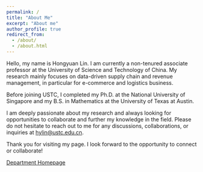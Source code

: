 ```yaml
---
permalink: /
title: "About Me"
excerpt: "About me"
author_profile: true
redirect_from: 
  - /about/
  - /about.html
---
```


Hello, my name is Hongyuan Lin. I am currently a non-tenured associate professor at the University of Science and Technology of China. My research mainly focuses on data-driven supply chain and revenue management, in particular for e-commerce and logistics business.

Before joining USTC, I completed my Ph.D. at the National University of Singapore and my B.S. in Mathematics at the University of Texas at Austin.

I am deeply passionate about my research and always looking for opportunities to collaborate and further my knowledge in the field. Please do not hesitate to reach out to me for any discussions, collaborations, or inquiries at hylin@ustc.edu.cn.

Thank you for visiting my page. I look forward to the opportunity to connect or collaborate!

[Department Homepage](https://bs.ustc.edu.cn/english/profile-2335.html)

<script type='text/javascript' id='clustrmaps' src='//cdn.clustrmaps.com/map_v2.js?cl=ffffff&w=251&t=n&d=Zy3a74fYKBtTQPXMTc6RMmnIh3gfWIE_RtIrrBRV2XQ&co=2d78ad&cmo=3acc3a&cmn=ff5353&ct=ffffff'></script>
